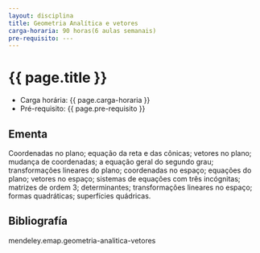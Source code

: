 ```yaml
---
layout: disciplina
title: Geometria Analítica e vetores
carga-horaria: 90 horas(6 aulas semanais)
pre-requisito: ---
---
```


# {{ page.title }}

- Carga horária: {{ page.carga-horaria }}
- Pré-requisito:  {{ page.pre-requisito }}

## Ementa 

Coordenadas no plano; equação da reta e das cônicas; vetores
no plano; mudança de coordenadas; a equação geral do segundo grau;
transformações lineares do plano; coordenadas no espaço; equações do
plano; vetores no espaço; sistemas de equações com três incógnitas;
matrizes de ordem 3; determinantes; transformações lineares no espaço;
formas quadráticas; superfícies quádricas.

## Bibliografía

mendeley.emap.geometria-analitica-vetores
